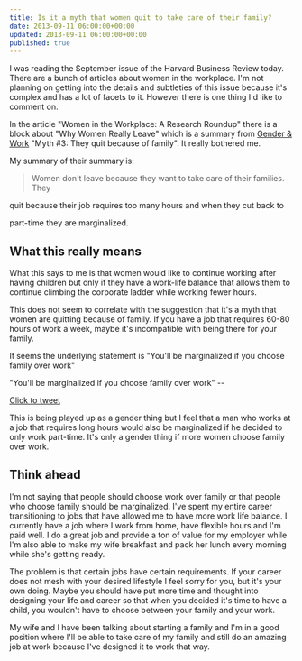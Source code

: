 ```yaml
---
title: Is it a myth that women quit to take care of their family?
date: 2013-09-11 06:00:00+00:00
updated: 2013-09-11 06:00:00+00:00
published: true
---
```


I was reading the September issue of the Harvard Business Review today.  There are a bunch of articles about women in the workplace.  I'm not planning on getting into the details and subtleties of this issue because it's complex and has a lot of facets to it.  However there is one thing I'd like to comment on.

In the article "Women in the Workplace: A Research Roundup" there is a block about "Why Women Really Leave" which is a summary from [Gender & Work](http://www.hbs.edu/faculty/conferences/2013-w50-research-symposium/Documents/stone.pdf) "Myth #3: They quit because of family".  It really bothered me.

My summary of their summary is:

> Women don't leave because they want to take care of their families.  They

quit because their job requires too many hours and when they cut back to

part-time they are marginalized.

## What this really means

What this says to me is that women would like to continue working after having children but only if they have a work-life balance that allows them to continue climbing the corporate ladder while working fewer hours.

This does not seem to correlate with the suggestion that it's a myth that women are quitting because of family.  If you have a job that requires 60-80 hours of work a week, maybe it's incompatible with being there for your family.

It seems the underlying statement is "You'll be marginalized if you choose family over work"

"You'll be marginalized if you choose family over work" --

[Click to tweet](https://twitter.com/intent/tweet?text=%22You%27ll+be+marginalized+if+you+choose+family+over+work%22+http%3A%2F%2Fshll.me%2Fa9+via+%40andrewshell&source=clicktotweet)

This is being played up as a gender thing but I feel that a man who works at a job that requires long hours would also be marginalized if he decided to only work part-time.  It's only a gender thing if more women choose family over work.

## Think ahead

I'm not saying that people should choose work over family or that people who choose family should be marginalized.  I've spent my entire career transitioning to jobs that have allowed me to have more work life balance.  I currently have a job where I work from home, have flexible hours and I'm paid well.  I do a great job and provide a ton of value for my employer while I'm also able to make my wife breakfast and pack her lunch every morning while she's getting ready.

The problem is that certain jobs have certain requirements.  If your career does not mesh with your desired lifestyle I feel sorry for you, but it's your own doing.  Maybe you should have put more time and thought into designing your life and career so that when you decided it's time to have a child, you wouldn't have to choose between your family and your work.

My wife and I have been talking about starting a family and I'm in a good position where I'll be able to take care of my family and still do an amazing job at work because I've designed it to work that way.

